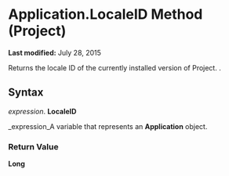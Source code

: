
# Application.LocaleID Method (Project)

 **Last modified:** July 28, 2015

Returns the locale ID of the currently installed version of Project. .

## Syntax

 _expression_. **LocaleID**

 _expression_A variable that represents an  **Application** object.


### Return Value

 **Long**

